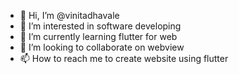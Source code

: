 - 👋 Hi, I’m @vinitadhavale
- 👀 I’m interested in software developing
- 🌱 I’m currently learning flutter for web
- 💞️ I’m looking to collaborate on webview
- 📫 How to reach me to create website using flutter

<!---
vinitadhavale/vinitadhavale is a ✨ special ✨ repository because its `README.md` (this file) appears on your GitHub profile.
You can click the Preview link to take a look at your changes.
--->

